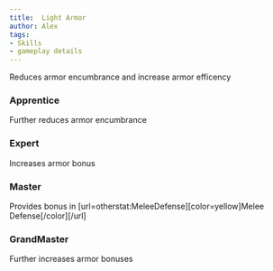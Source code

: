 ```yaml
---
title:  Light Armor
author: Alex
tags:
- Skills
- gameplay details
---                               
```






Reduces armor encumbrance and increase armor efficency
### Apprentice
Further reduces armor encumbrance

### Expert
Increases armor bonus

### Master
Provides bonus in [url=otherstat:MeleeDefense][color=yellow]Melee Defense[/color][/url]

### GrandMaster
Further increases armor bonuses



